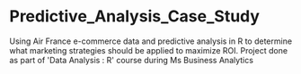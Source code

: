 # Predictive_Analysis_Case_Study
Using Air France e-commerce data and predictive analysis in R to determine what marketing strategies should be applied to maximize ROI. 
Project done as part of 'Data Analysis : R' course during Ms Business Analytics

